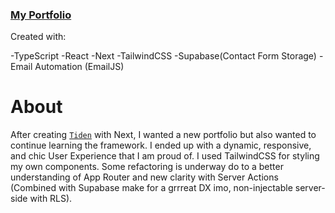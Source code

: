 ### [My Portfolio](https://rossvasquez.me)

Created with:

-TypeScript
-React
-Next
-TailwindCSS
-Supabase(Contact Form Storage)
-Email Automation (EmailJS)

# About

After creating [`Tiden`](https://tiden-ai.netlify.app) with Next, I wanted a new portfolio but also wanted to continue learning the framework. I ended up with a dynamic, responsive, and chic User Experience that I am proud of. I used TailwindCSS for styling my own components. Some refactoring is underway do to a better understanding of App Router and new clarity with Server Actions (Combined with Supabase make for a grrreat DX imo, non-injectable server-side with RLS).

